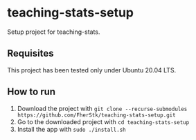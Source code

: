 # teaching-stats-setup
Setup project for teaching-stats. 

## Requisites
This project has been tested only under Ubuntu 20.04 LTS.

## How to run
1. Download the project with `git clone --recurse-submodules https://github.com/FherStk/teaching-stats-setup.git`
2. Go to the downloaded project with `cd teaching-stats-setup`
3. Install the app with `sudo ./install.sh`